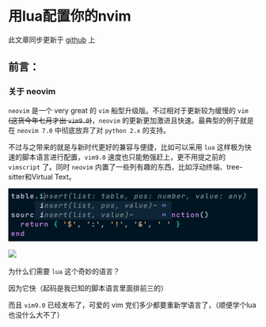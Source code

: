 # 用lua配置你的nvim

此文章同步更新于 [github](https://github.com/YCSHome/nvim-lua) 上

## 前言：

### 关于 neovim

`neovim` 是一个 very great 的 `vim` 船型升级版。不过相对于更新较为缓慢的 `vim` ~~(这货今年七月才出 `vim9.0`)~~，`neovim` 的更新更加激进且快速。最典型的例子就是在 `neovim 7.0` 中彻底放弃了对 `python 2.x` 的支持。

不过与之带来的就是与新时代更好的兼容与便捷，比如可以采用 `lua` 这样极为快速的脚本语言进行配置，`vim9.0` 速度也只能勉强赶上，更不用提之前的 `vimscript` 了。同时 `neovim` 内置了一些列有趣的东西，比如浮动终端、tree-sitter和Virtual Text。

![](./photo/virutal_text_example1.png)

![](https://cdn.luogu.com.cn/upload/usericon/311721.png)

为什么们需要 `lua` 这个奇妙的语言？

因为它快（起码是我已知的脚本语言里面排前三的）

而且 `vim9.0` 已经发布了，可爱的 vim 党们多少都要重新学语言了，（顺便学个lua也没什么大不了）
